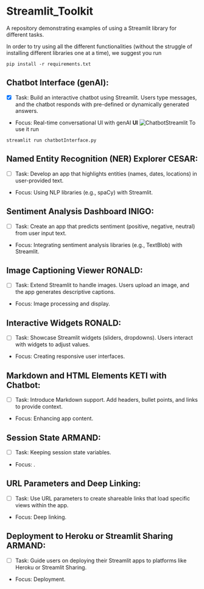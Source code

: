 # Streamlit_Toolkit
A repository demonstrating examples of using a Streamlit library for different tasks.

In order to try using all the different functionalities (without the struggle of installing different libraries one at a time), we suggest you run
```
pip install -r requirements.txt
```
  
## Chatbot Interface (genAI):
- [x] Task: Build an interactive chatbot using Streamlit. Users type messages, and the chatbot responds with pre-defined or dynamically generated answers.
- Focus: Real-time conversational UI with genAI
**UI**
![ChatbotStreamlit](https://github.com/GDSC-IE/Streamlit_Toolkit/assets/64359365/4a95f110-4358-4369-9ca8-cffc00f0144f)
To use it run
```
streamlit run chatbotInterface.py
```

## Named Entity Recognition (NER) Explorer CESAR:
- [ ] Task: Develop an app that highlights entities (names, dates, locations) in user-provided text.
- Focus: Using NLP libraries (e.g., spaCy) with Streamlit.

## Sentiment Analysis Dashboard INIGO:
- [ ] Task: Create an app that predicts sentiment (positive, negative, neutral) from user input text.
- Focus: Integrating sentiment analysis libraries (e.g., TextBlob) with Streamlit.

## Image Captioning Viewer RONALD:
- [ ] Task: Extend Streamlit to handle images. Users upload an image, and the app generates descriptive captions.
- Focus: Image processing and display.

## Interactive Widgets RONALD:
- [ ] Task: Showcase Streamlit widgets (sliders, dropdowns). Users interact with widgets to adjust values.
- Focus: Creating responsive user interfaces.

## Markdown and HTML Elements KETI with Chatbot:
- [ ] Task: Introduce Markdown support. Add headers, bullet points, and links to provide context.
- Focus: Enhancing app content.

## Session State ARMAND:
- [ ] Task: Keeping session state variables.
- Focus: .

## URL Parameters and Deep Linking:
- [ ] Task: Use URL parameters to create shareable links that load specific views within the app.
- Focus: Deep linking.

## Deployment to Heroku or Streamlit Sharing ARMAND:
- [ ] Task: Guide users on deploying their Streamlit apps to platforms like Heroku or Streamlit Sharing.
- Focus: Deployment.
